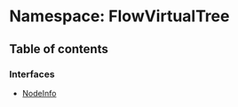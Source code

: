 # Namespace: FlowVirtualTree

## Table of contents

### Interfaces

* [NodeInfo](/auto-docs/free-layout-editor/interfaces/FlowVirtualTree.NodeInfo.md)
